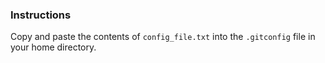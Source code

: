 ### Instructions

Copy and paste the contents of `config_file.txt` into the `.gitconfig` file in your home directory.